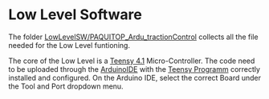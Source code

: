 # Low Level Software
The folder [LowLevelSW/PAQUITOP_Ardu_tractionControl](https://github.com/Seromedises/dot-paquitop/tree/main/LowLevelSW/PAQUITOP_Ardu_tractionControl) collects all the file needed for the Low Level funtioning. 

The core of the Low Level is a [Teensy 4.1](https://www.pjrc.com/store/teensy41.html) Micro-Controller. The code need to be uploaded through the [ArduinoIDE](https://www.arduino.cc/en/software) with the [Teensy Programm](https://www.pjrc.com/teensy/loader_linux.html) correctly installed and configured. On the Arduino IDE, select the correct Board under the Tool and Port dropdown menu. 
